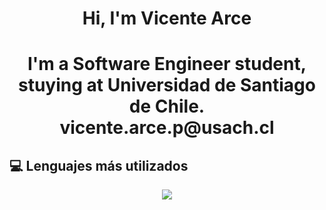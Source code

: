 <h1 align="center"> Hi, I'm Vicente Arce <h1>
 <p align="center">I'm a Software Engineer student, stuying at Universidad de Santiago de Chile.<br>
vicente.arce.p@usach.cl</p>

## 💻 Lenguajes más utilizados
<p align="center">
  <a href="https://github.com/VicenteArce">
    <img src="https://github-readme-stats.vercel.app/api/top-langs/?username=VicenteArce&layout=compact&theme=radical" />
  </a>
</p>









<!--
**VicenteArce/VicenteArce** is a ✨ _special_ ✨ repository because its `README.md` (this file) appears on your GitHub profile.

Here are some ideas to get you started:

- 🔭 I’m currently working on ...
- 🌱 I’m currently learning ...
- 👯 I’m looking to collaborate on ...
- 🤔 I’m looking for help with ...
- 💬 Ask me about ...
- 📫 How to reach me: ...
- 😄 Pronouns: ...
- ⚡ Fun fact: ...
-->
